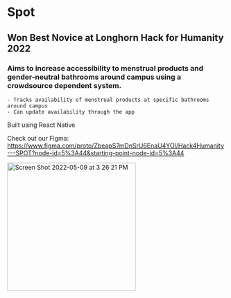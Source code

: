 # Spot
## Won Best Novice at Longhorn Hack for Humanity 2022
### Aims to increase accessibility to menstrual products and gender-neutral bathrooms around campus using a crowdsource dependent system.
    - Tracks availability of menstrual products at specific bathrooms around campus
    - Can update availability through the app

Built using React Native

Check out our Figma: https://www.figma.com/proto/ZbeapS7mDnSrU6EnaU4YOl/Hack4Humanity---SPOT?node-id=5%3A44&starting-point-node-id=5%3A44

<img width="296" alt="Screen Shot 2022-05-09 at 3 26 21 PM" src="https://user-images.githubusercontent.com/47898706/167491906-f4c38084-26b3-47cd-b50b-7457c9f6190a.png">
